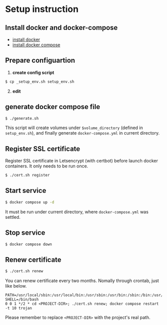 # Setup instruction

## Install docker and docker-compose

* [install docker](https://docs.docker.com/engine/install/ubuntu/)
* [install docker compose](https://docs.docker.com/compose/install/compose-plugin/#installing-compose-on-linux-systems)

## Prepare configuartion
1. **create config script**

```bash
$ cp _setup_env.sh setup_env.sh
```

2. **edit**

## generate docker compose file

```bash
$ ./generate.sh
```

This script will create volumes under `$volume_directory` (defined in `setup_env.sh`), and finally generate `docker-compose.yml` in current directory.

## Register SSL certificate

Register SSL certificate in Letsencrypt (with certbot) before launch docker containers. It only needs to be run once.

```bash
$ ./cert.sh register
```

## Start service

```bash
$ docker compose up -d
```

It must be run under current directory, where `docker-compose.yml` was settled.

## Stop service

```bash
$ docker compose down
```

## Renew certificate

```bash
$ ./cert.sh renew
```

You can renew certificate every two months. Nomally through crontab, just like below.

```
PATH=/usr/local/sbin:/usr/local/bin:/usr/sbin:/usr/bin:/sbin:/bin:/usr/games:/usr/local/games:/snap/bin
SHELL=/bin/bash
0 0 1 */2 * cd <PROJECT-DIR>; ./cert.sh renew; docker compose restart -t 10 trojan
```

Please remember to replace `<PROJECT-DIR>` with the project's real path.

